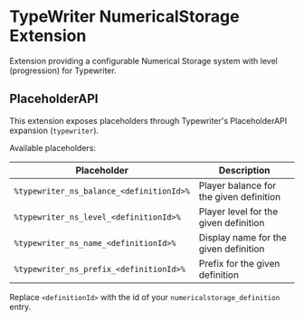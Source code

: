 # TypeWriter NumericalStorage Extension

Extension providing a configurable Numerical Storage system with level (progression) for Typewriter.

## PlaceholderAPI

This extension exposes placeholders through Typewriter's PlaceholderAPI expansion (`typewriter`).

Available placeholders:

| Placeholder                              | Description |
|------------------------------------------|-------------|
| `%typewriter_ns_balance_<definitionId>%` | Player balance for the given definition |
| `%typewriter_ns_level_<definitionId>%`   | Player level for the given definition |
| `%typewriter_ns_name_<definitionId>%`    | Display name for the given definition |
| `%typewriter_ns_prefix_<definitionId>%`  | Prefix for the given definition |

Replace `<definitionId>` with the id of your `numericalstorage_definition` entry.
